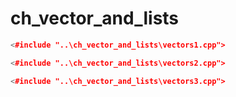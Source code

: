 # ch_vector_and_lists #

```cpp
<#include "..\ch_vector_and_lists\vectors1.cpp">
```

```cpp
<#include "..\ch_vector_and_lists\vectors2.cpp">
```

```cpp
<#include "..\ch_vector_and_lists\vectors3.cpp">
```

